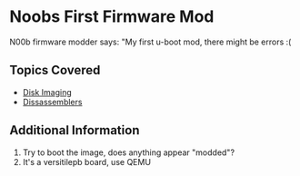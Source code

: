 # Noobs First Firmware Mod
N00b firmware modder says: "My first u-boot mod, there might be errors :(
## Topics Covered

- [Disk Imaging](/forensics/what-is-disk-imaging/)
- [Dissassemblers](/reverse-engineering/what-are-disassemblers/)
## Additional Information

1. Try to boot the image, does anything appear "modded"?
2. It's a versitilepb board, use QEMU

